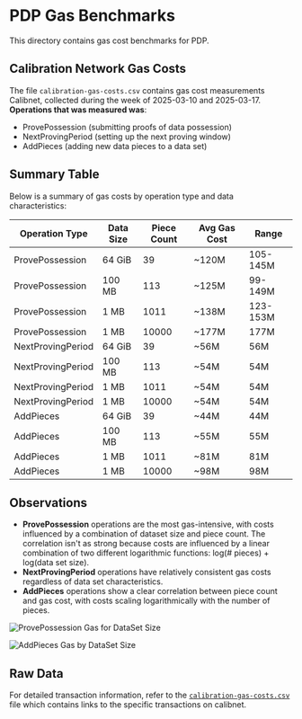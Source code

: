 # PDP Gas Benchmarks

This directory contains gas cost benchmarks for PDP.

## Calibration Network Gas Costs

The file `calibration-gas-costs.csv` contains gas cost measurements Calibnet, collected during the week of 2025-03-10 and 2025-03-17. **Operations that was measured was**: 
  - ProvePossession (submitting proofs of data possession)
  - NextProvingPeriod (setting up the next proving window)
  - AddPieces (adding new data pieces to a data set)

## Summary Table

Below is a summary of gas costs by operation type and data characteristics:

| Operation Type | Data Size | Piece Count | Avg Gas Cost | Range |
|---------------|-----------|------------|-------------|-------|
| ProvePossession | 64 GiB | 39 | ~120M | 105-145M |
| ProvePossession | 100 MB | 113 | ~125M | 99-149M |
| ProvePossession | 1 MB | 1011 | ~138M | 123-153M |
| ProvePossession | 1 MB | 10000 | ~177M | 177M |
| NextProvingPeriod | 64 GiB | 39 | ~56M | 56M |
| NextProvingPeriod | 100 MB | 113 | ~54M | 54M |
| NextProvingPeriod | 1 MB | 1011 | ~54M | 54M |
| NextProvingPeriod | 1 MB | 10000 | ~54M | 54M |
| AddPieces | 64 GiB | 39 | ~44M | 44M |
| AddPieces | 100 MB | 113 | ~55M | 55M |
| AddPieces | 1 MB | 1011 | ~81M | 81M |
| AddPieces | 1 MB | 10000 | ~98M | 98M |

## Observations

- **ProvePossession** operations are the most gas-intensive, with costs influenced by a combination of dataset size and piece count. The correlation isn't as strong because costs are influenced by a linear combination of two different logarithmic functions: log(# pieces) + log(data set size).
- **NextProvingPeriod** operations have relatively consistent gas costs regardless of data set characteristics.
- **AddPieces** operations show a clear correlation between piece count and gas cost, with costs scaling logarithmically with the number of pieces.

![ProvePossession Gas for DataSet Size](ProvePosession%20Gas%20by%20DataSet%20Size.png)

![AddPieces Gas by DataSet Size](AddPieces%20Gas%20by%20DataSet%20Size.png)

## Raw Data

For detailed transaction information, refer to the [`calibration-gas-costs.csv`](calibration-gas-costs.csv) file which contains links to the specific transactions on calibnet. 